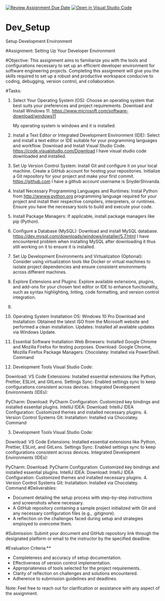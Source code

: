 [![Review Assignment Due Date](https://classroom.github.com/assets/deadline-readme-button-22041afd0340ce965d47ae6ef1cefeee28c7c493a6346c4f15d667ab976d596c.svg)](https://classroom.github.com/a/vbnbTt5m)
[![Open in Visual Studio Code](https://classroom.github.com/assets/open-in-vscode-2e0aaae1b6195c2367325f4f02e2d04e9abb55f0b24a779b69b11b9e10269abc.svg)](https://classroom.github.com/online_ide?assignment_repo_id=15295426&assignment_repo_type=AssignmentRepo)
# Dev_Setup
Setup Development Environment

#Assignment: Setting Up Your Developer Environment

#Objective:
This assignment aims to familiarize you with the tools and configurations necessary to set up an efficient developer environment for software engineering projects. Completing this assignment will give you the skills required to set up a robust and productive workspace conducive to coding, debugging, version control, and collaboration.

#Tasks:

1. Select Your Operating System (OS):
   Choose an operating system that best suits your preferences and project requirements. Download and Install Windows 11. https://www.microsoft.com/software-download/windows11

   My operating system is windows and it is installed.

2. Install a Text Editor or Integrated Development Environment (IDE):
   Select and install a text editor or IDE suitable for your programming languages and workflow. Download and Install Visual Studio Code. https://code.visualstudio.com/Download
   I have visual studio code downloaded and installed. 
3. Set Up Version Control System:
   Install Git and configure it on your local machine. Create a GitHub account for hosting your repositories. Initialize a Git repository for your project and make your first commit. https://github.com
   I have a github account username is SnyderShivanda.

4. Install Necessary Programming Languages and Runtimes:
  Instal Python from http://wwww.python.org programming language required for your project and install their respective compilers, interpreters, or runtimes. Ensure you have the necessary tools to build and execute your code.

5. Install Package Managers:
   If applicable, install package managers like pip (Python).

6. Configure a Database (MySQL):
   Download and install MySQL database. https://dev.mysql.com/downloads/windows/installer/5.7.html
   I have encountered problem when installing MySQL after downloading it  thus still working on it to ensure it is installed.

7. Set Up Development Environments and Virtualization (Optional):
   Consider using virtualization tools like Docker or virtual machines to isolate project dependencies and ensure consistent environments across different machines.

8. Explore Extensions and Plugins:
   Explore available extensions, plugins, and add-ons for your chosen text editor or IDE to enhance functionality, such as syntax highlighting, linting, code formatting, and version control integration.

9.
1. Operating System Installation
OS: Windows 10 Pro
Download and Installation: Obtained the latest ISO from the Microsoft website and performed a clean installation.
Updates: Installed all available updates via Windows Update.
2. Essential Software Installation
Web Browsers: Installed Google Chrome and Mozilla Firefox for testing purposes.
Download: Google Chrome, Mozilla Firefox
Package Managers:
Chocolatey: Installed via PowerShell. Command
3. Development Tools
Visual Studio Code:

Download: VS Code
Extensions: Installed essential extensions like Python, Prettier, ESLint, and GitLens.
Settings Sync: Enabled settings sync to keep configurations consistent across devices.
Integrated Development Environments (IDEs):

PyCharm:
Download: PyCharm
Configuration: Customized key bindings and installed essential plugins.
IntelliJ IDEA:
Download: IntelliJ IDEA
Configuration: Customized themes and installed necessary plugins.
4. Version Control Systems
Git:
Installation: Installed via Chocolatey. Command

3. Development Tools
Visual Studio Code:

Download: VS Code
Extensions: Installed essential extensions like Python, Prettier, ESLint, and GitLens.
Settings Sync: Enabled settings sync to keep configurations consistent across devices.
Integrated Development Environments (IDEs):

PyCharm:
Download: PyCharm
Configuration: Customized key bindings and installed essential plugins.
IntelliJ IDEA:
Download: IntelliJ IDEA
Configuration: Customized themes and installed necessary plugins.
4. Version Control Systems
Git:
Installation: Installed via Chocolatey. Command
#Deliverables:
- Document detailing the setup process with step-by-step instructions and screenshots where necessary.
- A GitHub repository containing a sample project initialized with Git and any necessary configuration files (e.g., .gitignore).
- A reflection on the challenges faced during setup and strategies employed to overcome them.

#Submission:
Submit your document and GitHub repository link through the designated platform or email to the instructor by the specified deadline.

#Evaluation Criteria:**
- Completeness and accuracy of setup documentation.
- Effectiveness of version control implementation.
- Appropriateness of tools selected for the project requirements.
- Clarity of reflection on challenges and solutions encountered.
- Adherence to submission guidelines and deadlines.

Note: Feel free to reach out for clarification or assistance with any aspect of the assignment.
